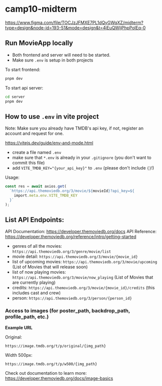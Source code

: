 # camp10-midterm

https://www.figma.com/file/TOCJzJFMXE7PL1dQyGWqXZ/midterm?type=design&node-id=193-51&mode=design&t=4jEuQWIjPhpPolEq-0


## Run MovieApp locally

- Both frontend and server will need to be started.
- Make sure `.env` is setup in both projects

To start frontend:
```bash
pnpm dev
```

To start api server: 
```bash
cd server
pnpm dev
```

## How to use `.env` in vite project

Note: Make sure you already have TMDB's api key, if not, register an account and request for one.

https://vitejs.dev/guide/env-and-mode.html

- create a file named `.env`
- make sure that `*.env` is already in your `.gitignore` (you don't want to commit this file)
- add `VITE_TMDB_KEY="{your_api_key}"` to `.env` (please don't include `{}`!)

Usage:

```ts
const res = await axios.get(
  `https://api.themoviedb.org/3/movie/${movieId}?api_key=${
    import.meta.env.VITE_TMDB_KEY
  }`
);
```

## List API Endpoints:

API Documentation: https://developer.themoviedb.org/docs
API Reference: https://developer.themoviedb.org/reference/intro/getting-started

- genres of all the movies: `https://api.themoviedb.org/3/genre/movie/list`
- movie detail: `https://api.themoviedb.org/3/movie/{movie_id}`
- list of upcoming movies: `https://api.themoviedb.org/3/movie/upcoming` (List of Movies that will release soon)
- list of now playing movies: `https://api.themoviedb.org/3/movie/now_playing` (List of Movies that are currently playing)
- credits: `https://api.themoviedb.org/3/movie/{movie_id}/credits` (this includes cast and crew)
- person: `https://api.themoviedb.org/3/person/{person_id}`

### Access to images (for poster_path, backdrop_path, profile_path, etc.)

**Example URL**

Original:

```
https://image.tmdb.org/t/p/original/{img_path}
```

Width 500px:

```
https://image.tmdb.org/t/p/w500/{img_path}
```

Check out documentation to learn more:
https://developer.themoviedb.org/docs/image-basics
